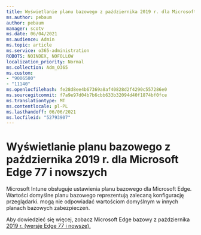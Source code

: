 ```yaml
---
title: Wyświetlanie planu bazowego z października 2019 r. dla Microsoft Edge 77 i nowszych
ms.author: pebaum
author: pebaum
manager: scotv
ms.date: 06/04/2021
ms.audience: Admin
ms.topic: article
ms.service: o365-administration
ROBOTS: NOINDEX, NOFOLLOW
localization_priority: Normal
ms.collection: Adm_O365
ms.custom:
- "9006500"
- "11140"
ms.openlocfilehash: fe28d8ee4b67369a8af40828d2f4290c557286e0
ms.sourcegitcommit: f7a9e97d04b7b6cbb633b32094d40f1874bf0fce
ms.translationtype: MT
ms.contentlocale: pl-PL
ms.lasthandoff: 06/06/2021
ms.locfileid: "52793907"
---
```

# <a name="view-the-october-2019-baseline-for-microsoft-edge-versions-77-and-later"></a>Wyświetlanie planu bazowego z października 2019 r. dla Microsoft Edge 77 i nowszych

Microsoft Intune obsługuje ustawienia planu bazowego dla Microsoft Edge. Wartości domyślne planu bazowego reprezentują zalecaną konfigurację przeglądarki. mogą nie odpowiadać wartościom domyślnym w innych planach bazowych zabezpieczeń.

Aby dowiedzieć się więcej, zobacz Microsoft Edge bazowy z października [2019 r. (wersje Edge 77 i nowsze).](/mem/intune/protect/security-baseline-settings-edge?pivots=edge-october-2019)
